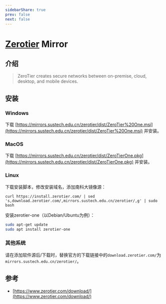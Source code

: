 ```yaml
---
sidebarShare: true
prev: false
next: false
---
```


# [Zerotier](/zerotier/) Mirror

## 介绍

>ZeroTier creates secure networks between on-premise, cloud, desktop, and mobile devices.

## 安装

### Windows

下载 [https://mirrors.sustech.edu.cn/zerotier/dist/ZeroTier%20One.msi](https://mirrors.sustech.edu.cn/zerotier/dist/ZeroTier%20One.msi) 并安装。

### MacOS

下载 [https://mirrors.sustech.edu.cn/zerotier/dist/ZeroTierOne.pkg](https://mirrors.sustech.edu.cn/zerotier/dist/ZeroTierOne.pkg) 并安装。

### Linux

下载安装脚本，修改安装域名，添加南科大镜像源：

```shell
curl https://install.zerotier.com/ | sed 's,download.zerotier.com/,mirrors.sustech.edu.cn/zerotier/,g' | sudo bash
```

安装zerotier-one（以Debian/Ubuntu为例）：

``` sh
sudo apt-get update
sudo apt install zerotier-one
```

### 其他系统

请在添加软件源后/下载时，替换官方的下载链接中的`download.zerotier.com/`为`mirrors.sustech.edu.cn/zerotier/`。

## 参考

- [https://www.zerotier.com/download/](https://www.zerotier.com/download/)